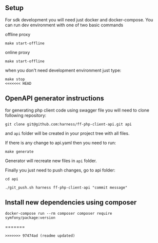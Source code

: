 ## Setup

For sdk development you will need just docker and docker-compose. You can run dev environment with one of two basic commands

offline proxy
```shell
make start-offline
```

online proxy
```shell
make start-offline
```

when you don't need development environment just type:
```shell
make stop
<<<<<<< HEAD
```

## OpenAPI generator instructions

for generating php client code using swagger file you will need to clone following repository:
```shell
git clone git@github.com:harness/ff-php-client-api.git api
```

and `api` folder will be created in your project tree with all files.

If there is any change to api.yaml then you need to run:
```shell
make generate
```

Generator will recreate new files in `api` folder.

Finally you just need to push changes, go to api folder:
```shell
cd api

./git_push.sh harness ff-php-client-api "commit message"
```

## Install new dependencies using composer

```shell
docker-compose run --rm composer composer require symfony/package:version
```
=======
```
>>>>>>> 97474ad (readme updated)
